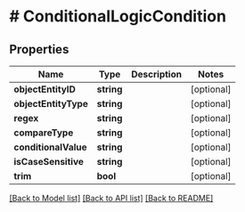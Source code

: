 # # ConditionalLogicCondition

## Properties

Name | Type | Description | Notes
------------ | ------------- | ------------- | -------------
**objectEntityID** | **string** |  | [optional] 
**objectEntityType** | **string** |  | [optional] 
**regex** | **string** |  | [optional] 
**compareType** | **string** |  | [optional] 
**conditionalValue** | **string** |  | [optional] 
**isCaseSensitive** | **string** |  | [optional] 
**trim** | **bool** |  | [optional] 

[[Back to Model list]](../../README.md#documentation-for-models) [[Back to API list]](../../README.md#documentation-for-api-endpoints) [[Back to README]](../../README.md)


